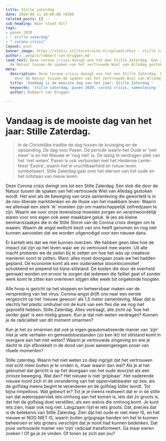 ```yaml
---
title: Stille zaterdag
date: 2020-04-11 10:00:00 +0200
related_posts: []
sub_heading: Waar staat dit?
tags:
- pasen 2020
- " stille zaterdag"
- " corona crisis"
layout: post
banner_image: https://static.stilteretraite.nl/uploads/Post - stille zaterdag 2020.jpg
author: _people/robbert-van-bruggen.md
lead_text: Deze Corona crisis dwingt ons tot een Stille Zaterdag. Een stok die door
  de Natuur tussen de spaken van het vertrouwde Wiel van Alledag gestoken wordt.
meta:
  description: Deze Corona crisis dwingt ons tot een Stille Zaterdag. Een stok die
    door de Natuur tussen de spaken van het vertrouwde Wiel van Alledag gestoken wordt.
  title: 'Vandaag is de mooiste dag van het jaar: Stille Zaterdag.'
  keywords: 'stille zaterdag, pasen 2020, corona crisis, samenleving '
  author: Robbert van Bruggen

---
```

# Vandaag is de mooiste dag van het jaar: Stille Zaterdag.

> In de Christelijke traditie de dag tussen de kruisiging en de opstanding. De dag voor Pasen. De periode waarin het Oude er ‘niet meer’ is en het Nieuwe er ‘nog niet’ is. De lastig te verdragen plek van het ‘niet weten’. Pasen is ook verbonden met het Heidense Lente-feest ‘Eastre’, waarin het ei vruchtbaarheid en nieuw leven symboliseert. Stille Zaterdag gaat over het sterven van het oude en het ontstaan van nieuw leven.

Deze Corona crisis dwingt ons tot een Stille Zaterdag. Een stok die door de Natuur tussen de spaken van het vertrouwde Wiel van Alledag gestoken wordt. Het wiel als de beweging van onze samenleving die geworteld is in de neo-liberale marktdenken en de illusie van het maakbare leven. Waarin we allemaal een sterk ‘ik’ moesten zijn om maatschappelijk zelfredzaam te zijn. Waarin we voor onze levensloop moesten zorgen en verantwoordelijk waren voor ons eigen ook weer maakbare geluk. Ik-jes als kleine eenmanszaakjes die in de Stille Storm van de Corona crisis dreigen om te waaien. Waarin de angst wellicht bezit van ons heeft genomen en nog niet kunnen aanvoelen dat we worden uitgenodigd voor een nieuwe dans.

Er kantelt iets dat we niet kunnen overzien. We hebben geen idee hoe de impact zal zijn op het leven waar we zo vertrouwd mee waren. Uit alle macht proberen we de zeilen bij te zetten om hoe het wàs op creatieve manieren voort te zetten. Want: alles moet doorgaan zoals we het hadden gepland. De economie komt als een ouderwetse stoomlocomotief schokkend en piepend tot bijna-stilstand. De kosten die door de overheid gemaakt worden om ervoor te zorgen dat iedereen die failliet gaat of zonder werk komt te zitten kan overleven stijgen elke week tot ongekende hoogten.

Alle hoop is gericht op het stoppen en beheersbaar maken van de verspreiding van het virus. Corona-angst drijft ons naar een eerste vergezicht op het ‘nieuwe gewoon’ als 1,5 meter samenleving. Maar dat is slechts het plastic omhulsel om de kurk van een fles die we nog niet geproefd hebben. Stille Zaterdag. Alles vertraagt, alle zicht op ‘hoe het verder gaat’ is een mistig gissen. Kun je dat niet-weten verdragen? Kunnen je de radicaliteit van dit moment omarmen?

Kun je het zo omarmen dat ook je eigen geautomatiseerde manier van ‘zijn’ met je vele verhalen en gemoedstoestanden (zo ben ik!) tot stilstand komt in overgave aan het niet weten? Waarin je vertrouwde zingeving en wie je dacht te zijn afbrokkelt in de dood van jouw aaneengeregen snoer van rituele momenten?

Stille zaterdag. Waarin het niet weten zo diep ingrijpt dat het vertrouwen niet echt meer buiten je te vinden is, maar waarin dan wel? Als je al het geknutsel dat gericht is op het doorgaan van het oude doorziet als een zinloze beweging. Wat dan? Het nieuwe is niet ‘grijpbaar’. Het naderende nieuwe toont zich in de verandering van het oppervlaktewater op zee, als de golfslag ineens begint te veranderen en de golfslag stiller wordt. Tot bijna rimpelloos. Wat gebeurt er? Tot je je ineens realiseert dat er in de stilte van dat wateroppervlak iets omhoog aan het komen is, iets dat zo groots is, dat het de golfslag doet verstillen, als een walvis die omhoog komt. Je kunt iets zien, maar ook nog niet. Langzaam rijst er iets groots. Dat, precies dat is de betekenis van Stille Zaterdag. Zien dat het oude er niet meer IS, en het nieuwe er NOG NIET IS, waarin buiten grijpgrage handen om het te kunnen beheersen er iets groters verschijnt dat je nooit had kunnen bedenken. Dat jouw vertrouwde manier van ‘zijn’ radicaal transformeert. Ga maar eieren zoeken ! Of ga je ze vinden. Of tonen ze zich aan jou?